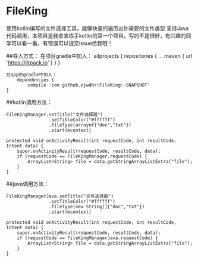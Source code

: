 # FileKing
 使用kotlin编写的文件选择工具，能够快速的遍历出你需要的文件类型
支持Java代码调用，本项目是我拿来练手kotlin的第一个项目，写的不是很好，有兴趣的同学可以看一看，有错误可以提交issue给我哦！

##导入方式：
	在项目gradle中加入：
		allprojects {
		repositories {
			...
			maven { url 'https://jitpack.io' }
		}
	}
	
	在app的gradle中加入：
		dependencies {
	        compile 'com.github.ejwdhr:FileKing:-SNAPSHOT'
	}
 
##kotlin调用方法：

	FileKingManager.setTitle("文件选择器")
					.setTitleColor("#ffffff")
					.fileType(arrayof{"doc","txt"})
					.start(mcontext)

	protected void onActivityResult(int requestCode, int resultCode, Intent data) {
        super.onActivityResult(requestCode, resultCode, data);
        if (requestCode == FileKingManager.requestCode) {
            ArrayList<String> file = data.getStringArrayListExtra("file");
        }
    }
								
##java调用方法：
  
	FileKingManagerJava.setTitle("文件选择器")
					.setTitleColor("#ffffff")
					.fileType(new String[]{"doc","txt"})
					.start(mcontext)

	protected void onActivityResult(int requestCode, int resultCode, Intent data) {
        super.onActivityResult(requestCode, resultCode, data);
        if (requestCode == FileKingManagerJava.requestCode) {
            ArrayList<String> file = data.getStringArrayListExtra("file");
        }
    }
				 